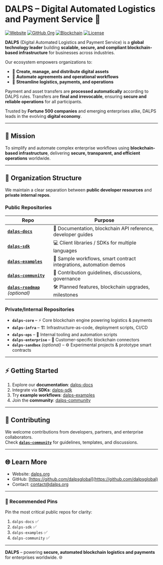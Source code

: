 # DALPS – Digital Automated Logistics and Payment Service 🚀

[![Website](https://img.shields.io/badge/Website-dalps.org-blue)](https://dalps.org)
[![GitHub Org](https://img.shields.io/badge/GitHub-DalpsGlobal-black?logo=github)](https://github.com/dalpsglobal)
[![Blockchain](https://img.shields.io/badge/Blockchain-Smart%20Contracts-purple)](#)
[![License](https://img.shields.io/badge/License-Proprietary-red)](#)

**DALPS** (Digital Automated Logistics and Payment Service) is a **global technology leader** building **scalable, secure, and compliant blockchain-based infrastructure** for businesses across industries.  

Our ecosystem empowers organizations to:  
- 🔹 **Create, manage, and distribute digital assets**  
- 🔹 **Automate agreements and operational workflows**  
- 🔹 **Streamline logistics, payments, and operations**  

Payment and asset transfers are **processed automatically** according to DALPS rules. Transfers are **final and irrevocable**, ensuring **secure and reliable operations** for all participants.  

Trusted by **Fortune 500 companies** and emerging enterprises alike, DALPS leads in the evolving **digital economy**.  

---

## 🌟 Mission  

To simplify and automate complex enterprise workflows using **blockchain-based infrastructure**, delivering **secure, transparent, and efficient operations** worldwide.  

---

## 📂 Organization Structure  

We maintain a clear separation between **public developer resources** and **private internal repos**.  

### **Public Repositories**
| Repo | Purpose |
|------|---------|
| **[`dalps-docs`](https://github.com/dalpsglobal/dalps-docs)** | 📘 Documentation, blockchain API reference, developer guides |
| **[`dalps-sdk`](https://github.com/dalpsglobal/dalps-sdk)** | 💻 Client libraries / SDKs for multiple languages |
| **[`dalps-examples`](https://github.com/dalpsglobal/dalps-examples)** | 🔧 Sample workflows, smart contract integrations, automation demos |
| **[`dalps-community`](https://github.com/dalpsglobal/dalps-community)** | 🤝 Contribution guidelines, discussions, governance |
| **[`dalps-roadmap`](https://github.com/dalpsglobal/dalps-roadmap)** *(optional)* | 🛠️ Planned features, blockchain upgrades, milestones |

### **Private/Internal Repositories**
- **`dalps-core`** – ⚡ Core blockchain engine powering logistics & payments  
- **`dalps-infra`** – 🏗️ Infrastructure-as-code, deployment scripts, CI/CD  
- **`dalps-ops`** – 🔄 Internal tooling and automation scripts  
- **`dalps-enterprise`** – 🔐 Customer-specific blockchain connectors  
- **`dalps-sandbox`** *(optional)* – ⚙️ Experimental projects & prototype smart contracts  

---

## ⚡ Getting Started  

1. Explore our **documentation**: [dalps-docs](https://github.com/dalpsglobal/dalps-docs)  
2. Integrate via **SDKs**: [dalps-sdk](https://github.com/dalpsglobal/dalps-sdk)  
3. Try **example workflows**: [dalps-examples](https://github.com/dalpsglobal/dalps-examples)  
4. Join the **community**: [dalps-community](https://github.com/dalpsglobal/dalps-community)  

---

## 🤝 Contributing  

We welcome contributions from developers, partners, and enterprise collaborators.  
Check **[`dalps-community`](https://github.com/dalpsglobal/dalps-community)** for guidelines, templates, and discussions.  

---

## 🌐 Learn More  

- Website: [dalps.org](https://dalps.org)  
- GitHub: [https://github.com/dalpsglobal](https://github.com/dalpsglobal)  
- Contact: contact@dalps.org  

---

### 📌 Recommended Pins  

Pin the most critical public repos for clarity:  

1. `dalps-docs` ✅  
2. `dalps-sdk` ✅  
3. `dalps-examples` ✅  
4. `dalps-community` ✅  

---

**DALPS** – powering **secure, automated blockchain logistics and payments** for enterprises worldwide. 🌐
